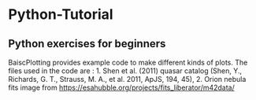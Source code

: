 # Python-Tutorial
## Python exercises for beginners
BaiscPlotting provides example code to make different kinds of plots. The files used in the code are : 1. Shen et al. (2011) quasar catalog (Shen, Y., Richards, G. T., Strauss, M. A., et al. 2011, ApJS, 194, 45), 2. Orion nebula fits image from https://esahubble.org/projects/fits_liberator/m42data/
